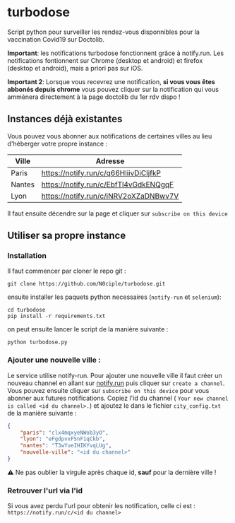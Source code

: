 # turbodose

Script python pour surveiller les rendez-vous disponnibles pour la vaccination Covid19 sur Doctolib.

**Important**: les notifications turbodose fonctionnent grâce à notify.run. Les notifications fontionnent sur Chrome (desktop et android) et firefox (desktop et android), mais a priori pas sur iOS.

**Important 2**: Lorsque vous recevrez une notification, **si vous vous êtes abbonés depuis chrome** vous pouvez cliquer sur la notification qui vous ammènera directement à la page doctolib du 1er rdv dispo !

## Instances déjà existantes 

Vous pouvez vous abonner aux notifications de certaines villes au lieu d'héberger votre propre instance :

| Ville  | Adresse                               |
|--------|---------------------------------------|
| Paris  | https://notify.run/c/q66HliivDiCIjfkP |
| Nantes | https://notify.run/c/EbfTl4vGdkENQgqF |
| Lyon   | https://notify.run/c/iNRV2oXZaDNBwv7V |

Il faut ensuite décendre sur la page et cliquer sur `subscribe on this device`

## Utiliser sa propre instance

### Installation

Il faut commencer par cloner le repo git :
```
git clone https://github.com/N0ciple/turbodose.git
```

ensuite installer les paquets python necessaires (`notify-run` et `selenium`):
```
cd turbodose
pip install -r requirements.txt
```
on peut ensuite lancer le script de la manière suivante :
```
python turbodose.py
```

### Ajouter une nouvelle ville :
Le service utilise notify-run. Pour ajouter une nouvelle ville il faut créer un nouveau channel en allant sur [notify.run](https://notify.run) puis cliquer sur `create a channel`.  Vous pouvez ensuite cliquer sur `subscribe on this device` pour vous abonner aux futures notifications. Copiez l'id du channel ( `Your new channel is called <id du channel>.`) et ajoutez le dans le fichier `city_config.txt` de la manière suivante :
```json
{  
    "paris": "clx4mqxyeNWob3yO",
    "lyon": "eFgdpvxFSnF1qCkb",
    "nantes": "T3wYueIHIKYvqLUg",
    "nouvelle-ville": "<id du channel>"
}
```

⚠️ Ne pas oublier la virgule après chaque id, **sauf** pour la dernière ville !

### Retrouver l'url via l'id

Si vous avez perdu l'url pour obtenir les notification, celle ci est : `https://notify.run/c/<id du channel>`
